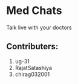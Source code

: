 # Med Chats

Talk live with your doctors

## Contributers:

1. ug-31
2. RajatSatashiya
3. chirag032001
